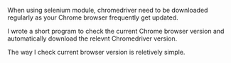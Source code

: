 When using selenium module, chromedriver need to be downloaded regularly as your Chrome browser frequently get updated.

I wrote a short program to check the current Chrome browser version and automatically download the relevnt Chromedriver version.

The way I check current browser version is reletively simple.

